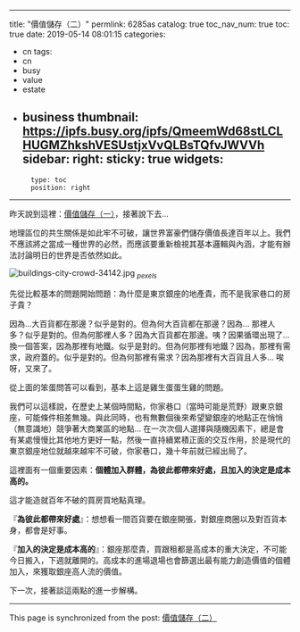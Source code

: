 
---
title: "價值儲存（二）"
permlink: 6285as
catalog: true
toc_nav_num: true
toc: true
date: 2019-05-14 08:01:15
categories:
- cn
tags:
- cn
- busy
- value
- estate
- business
thumbnail: https://ipfs.busy.org/ipfs/QmeemWd68stLCLHUGMZhkshVESUstjxVvQLBsTQfvJWVVh
sidebar:
    right:
        sticky: true
widgets:
    -
        type: toc
        position: right
---


昨天說到這裡：[價值儲存（一）](https://busy.org/@deanliu/45oubr)，接著說下去...

地理區位的共生關係是如此牢不可破，讓世界富豪們儲存價值長達百年以上。我們不應該將之當成一種世界的必然，而應該要重新檢視其基本邏輯與內涵，才能有辦法討論明日的世界是否依然如此。

![buildings-city-crowd-34142.jpg](https://ipfs.busy.org/ipfs/QmeemWd68stLCLHUGMZhkshVESUstjxVvQLBsTQfvJWVVh)
<sub>*pexels*<sub>

先從比較基本的問題開始問題：為什麼是東京銀座的地產貴，而不是我家巷口的房子貴？

因為...大百貨都在那邊？似乎是對的。但為何大百貨都在那邊？因為... 那裡人多？似乎是對的。但為何那裡人多？因為大百貨都在那邊。咦？因果循環出現了... 換一個答案，因為那裡有地鐵。似乎是對的。但為何那裡有地鐵？因為，那裡有需求，政府蓋的。似乎是對的。但為何那裡有需求？因為那裡有大百貨且人多... 唉呀，又來了。

從上面的笨蛋問答可以看到，基本上這是雞生蛋蛋生雞的問題。

我們可以這樣說，在歷史上某個時間點，你家巷口（當時可能是荒野）跟東京銀座，可能條件相差無幾。與此同時，也有無數個後來希望變銀座的地點正在悄悄（無意識地）競爭著大商業區的地點... 在一次次個人選擇與隨機因素下，總是會有某處慢慢比其他地方更好一點，然後一直持續累積正面的交互作用，於是現代的東京銀座地位就越來越牢不可破，你家巷口，幾十年前就已經出局了。

這裡面有一個重要因素：**個體加入群體，為彼此都帶來好處，且加入的決定是成本高的。**

這才能造就百年不破的買房買地點真理。

『**為彼此都帶來好處**』：想想看一間百貨要在銀座開張，對銀座商圈以及對百貨本身，都會是好事。

『**加入的決定是成本高的**』：銀座那麼貴，買跟租都是高成本的重大決定，不可能今日搬入，下週就離開的。高成本的進場退場也會篩選出最有能力創造價值的個體加入，來獲取銀座高人流的價值。

下一次，接著談這兩點的進一步解構。


- - -

This page is synchronized from the post: [價值儲存（二）](https://steemit.com/@deanliu/6285as)
